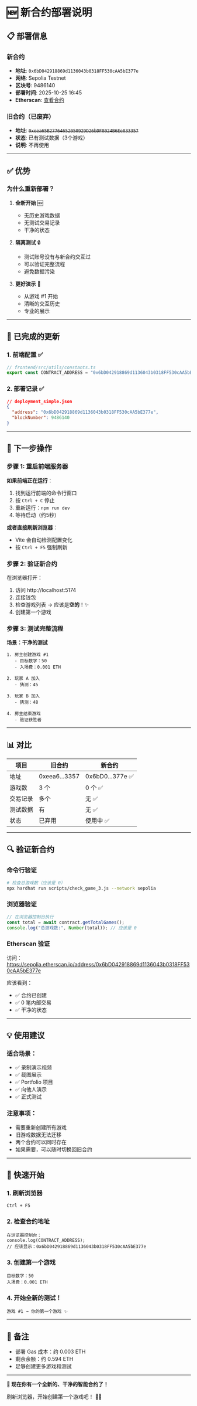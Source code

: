 # 🆕 新合约部署说明

## 📋 部署信息

### 新合约
- **地址**: `0x6bD042918869d1136043b0318FF530cAA5bE377e`
- **网络**: Sepolia Testnet
- **区块号**: 9486140
- **部署时间**: 2025-10-25 16:45
- **Etherscan**: [查看合约](https://sepolia.etherscan.io/address/0x6bD042918869d1136043b0318FF530cAA5bE377e)

### 旧合约（已废弃）
- **地址**: ~~`0xeea65B27764652050929D26bDF8024B6Ee833357`~~
- **状态**: 已有测试数据（3个游戏）
- **说明**: 不再使用

---

## ✅ 优势

### 为什么重新部署？

1. **全新开始** 🆕
   - 无历史游戏数据
   - 无测试交易记录
   - 干净的状态

2. **隔离测试** 🔒
   - 测试账号没有与新合约交互过
   - 可以验证完整流程
   - 避免数据污染

3. **更好演示** 🎯
   - 从游戏 #1 开始
   - 清晰的交互历史
   - 专业的展示

---

## 🔄 已完成的更新

### 1. 前端配置 ✅
```typescript
// frontend/src/utils/constants.ts
export const CONTRACT_ADDRESS = "0x6bD042918869d1136043b0318FF530cAA5bE377e";
```

### 2. 部署记录 ✅
```json
// deployment_simple.json
{
  "address": "0x6bD042918869d1136043b0318FF530cAA5bE377e",
  "blockNumber": 9486140
}
```

---

## 🚀 下一步操作

### 步骤 1: 重启前端服务器

**如果前端正在运行**：
1. 找到运行前端的命令行窗口
2. 按 `Ctrl + C` 停止
3. 重新运行：`npm run dev`
4. 等待启动（约5秒）

**或者直接刷新浏览器**：
- Vite 会自动检测配置变化
- 按 `Ctrl + F5` 强制刷新

### 步骤 2: 验证新合约

在浏览器打开：
1. 访问 http://localhost:5174
2. 连接钱包
3. 检查游戏列表 → 应该是**空的**！✨
4. 创建第一个游戏

### 步骤 3: 测试完整流程

**场景：干净的测试**
```
1. 房主创建游戏 #1
   - 目标数字：50
   - 入场费：0.001 ETH

2. 玩家 A 加入
   - 猜测：45

3. 玩家 B 加入
   - 猜测：48

4. 房主结束游戏
   - 验证获胜者
```

---

## 📊 对比

| 项目 | 旧合约 | 新合约 |
|------|--------|--------|
| 地址 | 0xeea6...3357 | 0x6bD0...377e ✅ |
| 游戏数 | 3 个 | 0 个 ✅ |
| 交易记录 | 多个 | 无 ✅ |
| 测试数据 | 有 | 无 ✅ |
| 状态 | 已弃用 | 使用中 ✅ |

---

## 🔍 验证新合约

### 命令行验证
```bash
# 检查总游戏数（应该是 0）
npx hardhat run scripts/check_game_3.js --network sepolia
```

### 浏览器验证
```javascript
// 在浏览器控制台执行
const total = await contract.getTotalGames();
console.log("总游戏数:", Number(total)); // 应该是 0
```

### Etherscan 验证
访问：https://sepolia.etherscan.io/address/0x6bD042918869d1136043b0318FF530cAA5bE377e

应该看到：
- ✅ 合约已创建
- ✅ 0 笔内部交易
- ✅ 干净的状态

---

## 💡 使用建议

### 适合场景：
- ✅ 录制演示视频
- ✅ 截图展示
- ✅ Portfolio 项目
- ✅ 向他人演示
- ✅ 正式测试

### 注意事项：
- 需要重新创建所有游戏
- 旧游戏数据无法迁移
- 两个合约可以同时存在
- 如果需要，可以随时切换回旧合约

---

## 🎯 快速开始

### 1. 刷新浏览器
```
Ctrl + F5
```

### 2. 检查合约地址
```
在浏览器控制台：
console.log(CONTRACT_ADDRESS);
// 应该显示：0x6bD042918869d1136043b0318FF530cAA5bE377e
```

### 3. 创建第一个游戏
```
目标数字：50
入场费：0.001 ETH
```

### 4. 开始全新的测试！
```
游戏 #1 → 你的第一个游戏 ✨
```

---

## 📝 备注

- 部署 Gas 成本：约 0.003 ETH
- 剩余余额：约 0.594 ETH
- 足够创建更多游戏和测试

---

**🎉 现在你有一个全新的、干净的智能合约了！**

刷新浏览器，开始创建第一个游戏吧！ 🚀✨


